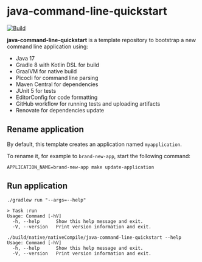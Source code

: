 # java-command-line-quickstart

[![Build](https://github.com/grumpyf0x48/java-command-line-quickstart/actions/workflows/gradle.yml/badge.svg)](https://github.com/grumpyf0x48/java-command-line-quickstart/actions/workflows/gradle.yml)

**java-command-line-quickstart** is a template repository to bootstrap a new command line application using:

- Java 17
- Gradle 8 with Kotlin DSL for build
- GraalVM for native build
- Picocli for command line parsing
- Maven Central for dependencies
- JUnit 5 for tests
- EditorConfig for code formatting
- GitHub workflow for running tests and uploading artifacts
- Renovate for dependencies update

## Rename application

By default, this template creates an application named `myapplication`.

To rename it, for example to `brand-new-app`, start the following command:

```shell
APPLICATION_NAME=brand-new-app make update-application
```

## Run application

```shell
./gradlew run "--args=--help"

> Task :run
Usage: Command [-hV]
  -h, --help      Show this help message and exit.
  -V, --version   Print version information and exit.
```

```shell
./build/native/nativeCompile/java-command-line-quickstart --help
Usage: Command [-hV]
  -h, --help      Show this help message and exit.
  -V, --version   Print version information and exit.
```
